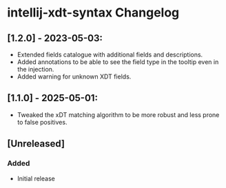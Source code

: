 # intellij-xdt-syntax Changelog

## [1.2.0] - 2023-05-03:

- Extended fields catalogue with additional fields and descriptions.
- Added annotations to be able to see the field type in the tooltip even in the injection.
- Added warning for unknown XDT fields.

## [1.1.0] - 2025-05-01:

- Tweaked the xDT matching algorithm to be more robust and less prone to false positives.

## [Unreleased]

### Added

- Initial release